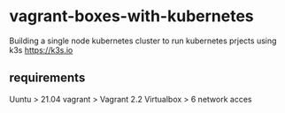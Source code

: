 # vagrant-boxes-with-kubernetes
Building a single node kubernetes cluster to run kubernetes prjects using k3s https://k3s.io

## requirements
Uuntu > 21.04
vagrant > Vagrant 2.2
Virtualbox > 6
network acces
